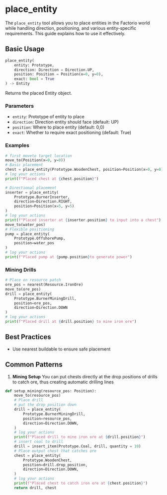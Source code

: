 # place_entity

The `place_entity` tool allows you to place entities in the Factorio world while handling direction, positioning, and various entity-specific requirements. This guide explains how to use it effectively.

## Basic Usage

```python
place_entity(
    entity: Prototype,
    direction: Direction = Direction.UP,
    position: Position = Position(x=0, y=0),
    exact: bool = True
) -> Entity
```

Returns the placed Entity object.

### Parameters
- `entity`: Prototype of entity to place
- `direction`: Direction entity should face (default: UP)
- `position`: Where to place entity (default: 0,0)
- `exact`: Whether to require exact positioning (default: True)

### Examples
```python
# first moveto target location
move_to(Position(x=0, y=0))
# Basic placement
chest = place_entity(Prototype.WoodenChest, position=Position(x=0, y=0))
# log your actions
print(f"Placed chest at {chest.position}")

# Directional placement
inserter = place_entity(
    Prototype.BurnerInserter,
    direction=Direction.RIGHT,
    position=Position(x=5, y=5)
)
# log your actions
print(f"Placed inserter at {inserter.position} to input into a chest")
move_to(water_pos)
# Flexible positioning
pump = place_entity(
    Prototype.OffshorePump,
    position=water_pos
)
# log your actions
print(f"Placed pump at {pump.position}to generate power")
```

### Mining Drills
```python
# Place on resource patch
ore_pos = nearest(Resource.IronOre)
move_to(ore_pos)
drill = place_entity(
    Prototype.BurnerMiningDrill,
    position=ore_pos,
    direction=Direction.DOWN
)
# log your actions
print(f"Placed drill at {drill.position} to mine iron ore")
```

## Best Practices
- Use nearest buildable to ensure safe placement

## Common Patterns

1. **Mining Setup**
You can put chests directly at the drop positions of drills to catch ore, thus creating automatic drilling lines
```python
def setup_mining(resource_pos: Position):
    move_to(resource_pos)
    # Place drill
    # put the drop position down
    drill = place_entity(
        Prototype.BurnerMiningDrill,
        position=resource_pos,
        direction=Direction.DOWN,
    )
    # log your actions
    print(f"Placed drill to mine iron ore at {drill.position}")
    # insert coal to drill
    drill = insert_item(Prototype.Coal, drill, quantity = 10)
    # Place output chest that catches ore
    chest = place_entity(
        Prototype.WoodenChest,
        position=drill.drop_position,
        direction=Direction.DOWN,
    )
    # log your actions
    print(f"Placed chest to catch iron ore at {chest.position}")
    return drill, chest
```